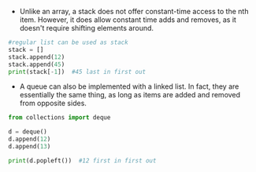 - Unlike an array, a stack does not offer constant-time access to the nth item. However, it does allow constant time adds and removes, as it doesn't require shifting elements around.  

```python
#regular list can be used as stack
stack = []
stack.append(12)
stack.append(45)
print(stack[-1])  #45 last in first out

```
  
- A queue can also be implemented with a linked list. In fact, they are essentially the same thing, as long as items are added and removed from opposite sides.  

```python
from collections import deque

d = deque()
d.append(12)
d.append(13)

print(d.popleft())  #12 first in first out

```